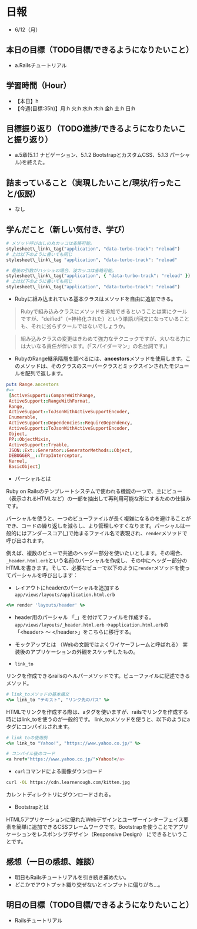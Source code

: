 # 日報
- 6/12（月）

## 本日の目標（TODO目標/できるようになりたいこと）
- a.Railsチュートリアル

## 学習時間（Hour）
- 【本日】h
- 【今週(目標:35h)】月:h 火:h 水:h 木:h 金h 土:h 日:h
<!-- - 【前週まで】(旧) 29h/32h/36h/28h/32h/ (新) -->

## 目標振り返り（TODO進捗/できるようになりたいこと振り返り）
- a.5章(5.1.1 ナビゲーション、5.1.2 BootstrapとカスタムCSS、5.1.3 パーシャル)を終えた。

## 詰まっていること（実現したいこと/現状/行ったこと/仮説）
- なし


<!-- ```
・実現したいこと
・現状
・行ったこと
・仮説
``` -->

## 学んだこと（新しい気付き、学び）
```ruby
# メソッド呼び出しの丸カッコは省略可能。 
stylesheet\_link\_tag("application", "data-turbo-track": "reload")
# 上は以下のように書いても同じ
stylesheet\_link\_tag "application", "data-turbo-track": "reload"
```

```ruby
# 最後の引数がハッシュの場合、波カッコは省略可能。 
stylesheet\_link\_tag("application", { "data-turbo-track": "reload" }) 
# 上は以下のように書いても同じ 
stylesheet\_link\_tag("application", "data-turbo-track": "reload")
```

- Rubyに組み込まれている基本クラスはメソッドを自由に追加できる。

>Rubyで組み込みクラスにメソッドを追加できるということは実にクールですが、"deified"（=神格化された）という単語が回文になっていることも、それに劣らずクールではないでしょうか。

>組み込みクラスの変更はきわめて強力なテクニックですが、大いなる力には大いなる責任が伴います。(「スパイダーマン」の名台詞です。)
- RubyのRange継承階層を調べるには、**ancestors**メソッドを使用します。このメソッドは、そのクラスのスーパークラスとミックスインされたモジュールを配列で返します。

```ruby
puts Range.ancestors
#=>
 [ActiveSupport::CompareWithRange,
 ActiveSupport::RangeWithFormat,
 Range,
 ActiveSupport::ToJsonWithActiveSupportEncoder,
 Enumerable,
 ActiveSupport::Dependencies::RequireDependency,
 ActiveSupport::ToJsonWithActiveSupportEncoder,
 Object,
 PP::ObjectMixin,
 ActiveSupport::Tryable,
 JSON::Ext::Generator::GeneratorMethods::Object,
 DEBUGGER__::TrapInterceptor,
 Kernel,
 BasicObject]

```

- パーシャルとは

Ruby on Railsのテンプレートシステムで使われる機能の一つで、主にビュー（表示されるHTMLなど）の一部を抽出して再利用可能な形にするための仕組みです。

パーシャルを使うと、一つのビューファイルが長く複雑になるのを避けることができ、コードの繰り返しを減らし、より管理しやすくなります。パーシャルは一般的にはアンダースコア(\_)で始まるファイル名で表現され、`render`メソッドで呼び出されます。

例えば、複数のビューで共通のヘッダー部分を使いたいとします。その場合、`_header.html.erb`という名前のパーシャルを作成し、その中にヘッダー部分のHTMLを書きます。そして、必要なビューで以下のように`render`メソッドを使ってパーシャルを呼び出します：

- レイアウトにheaderのパーシャルを追加する
`app/views/layouts/application.html.erb`
```ruby
<%= render 'layouts/header' %>
```

- header用のパーシャル
「_」を付けてファイルを作成する。
`app/views/layouts/_header.html.erb`
→`application.html.erb`の「\<header> ～ \</header>」をこちらに移行する。

- モックアップとは （Webの文脈ではよくワイヤーフレームと呼ばれる）
実装後のアプリケーションの外観をスケッチしたもの。

- `link_to`


リンクを作成できるrailsのヘルパーメソッドです。ビューファイルに記述できるメソッド。

```ruby
# link_toメソッドの基本構文
<%= link_to "テキスト", "リンク先のパス" %>
```

HTMLでリンクを作成する際は、aタグを使いますが、railsでリンクを作成する時にはlink_toを使うのが一般的です。 link_toメソッドを使うと、以下のようにaタグにコンパイルされます。

```ruby
# link_toの使用例
<%= link_to "Yahoo!", "https://www.yahoo.co.jp/" %>

# コンパイル後のコード
<a href="https://www.yahoo.co.jp/">Yahoo!</a>
```

- `curl`コマンドによる画像ダウンロード
```bash
curl -OL https://cdn.learnenough.com/kitten.jpg
```
カレントディレクトリにダウンロードされる。

- Bootstrapとは


HTML5アプリケーションに優れたWebデザインとユーザーインターフェイス要素を簡単に追加できるCSSフレームワークです。Bootstrapを使うことでアプリケーションをレスポンシブデザイン（Responsive Design） にできるということです。




<!-- 
- 良い習慣
トピックブランチを作り、このブランチで変更をコミットしていきましょう。
$ git switch -c <トピックブランチ名>(作業名を付ける)
$ git switch -c rails-flavored-ruby
- こまめなコミット
$ git push -u origin <トピックブランチ名> ※次からgit pushのみでプッシュ可

# 作業後
- 差分をコミットしてmainブランチにマージする
$ git add -A
$ git commit -m "Finish static pages"
次に、mainブランチに移動し、差分をマージします。
$ git switch main
$ git merge static-pages
このようにきりのいいところまで達したら、コードをリモートリポジトリにアップロードしておくとよいでしょう。git pushする前にテストを走らせていますが、こういった習慣を身につけておくと開発に役立ちます。
$ rails test
$ git push
- 最後にRender上でデプロイを行います。
  - デプロイが成功することをダッシュボードのログで確認し、本番環境でも正しく表示されているか確認してみましょう。
 -->

<!-- 
- セットアップ
- クラウドIDE への接続を許可する
config/environments/development.rbへ以下追記。
  # クラウドIDE への接続を許可する
  config.hosts.clear

- helloアクションをApplicationコントローラーに追加する
  def hello
    render html: "hello, world!"
  end
- ルートルーティングを設定する
  root "application#hello"

- コミット("Add hello")→bundle lock→コミット("Include bundle lock")
 -->

## 感想（一日の感想、雑談）
- 明日もRailsチュートリアルを引き続き進めたい。
- どこかでアウトプット織り交ぜないとインプットに偏りがち…。

## 明日の目標（TODO目標/できるようになりたいこと）
- Railsチュートリアル

<!-- - 「HTML&CSSとWebデザイン 入門講座」本 -->
<!-- 「JavaScript入門講座」本(～p.111/p.337) -->
<!-- - 「HTML解体新書」本 -->

<!-- - 要件定義 -->
<!-- - 機能要件
- 非機能要件 -->

<!-- - c.移動中などスキマ時間に要件定義事例を読む (釜谷さんが紹介してくださっていた資料) -->
  <!-- - 現時点で難易度が見えていないため、まずは挑戦してみる -->


<!-- #### 残タスク / できるようになりたいこと
- 包括的なWeb技術の基本理解->「プロになるためのWeb技術入門」本
- オリジナルプロダクト制作のテーマ探索
- SRE業務の理解
- 質問する技術の習得 -->

<!-- ##### Ruby
- RuboCopの使用
- 「Rubyの公式リファレンスが読めるようになる本」 -->

<!-- ##### Linux
- 「実践入門」
- 「シェルスクリプト160本ノック」
- 「入門モダンLinux」
- 「Linuxのしくみ」
- 「スーパーユーザーなら知っておくべきLinuxシステムの仕組み」
- 「入門Rust」?
- 仮想化、コンテナ(TenForward)、コンテナオーケストレーション -->
<!-- 
##### SQL
- sqlbplt
- 「達人に学ぶSQL」 -->